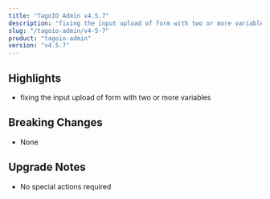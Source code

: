 ```yaml
---
title: "TagoIO Admin v4.5.7"
description: "fixing the input upload of form with two or more variables"
slug: "/tagoio-admin/v4-5-7"
product: "tagoio-admin"
version: "v4.5.7"
---
```


## Highlights

- fixing the input upload of form with two or more variables

## Breaking Changes

- None

## Upgrade Notes

- No special actions required
